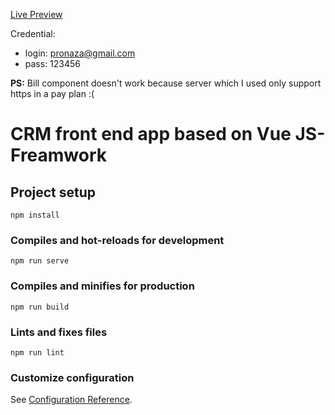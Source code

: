 [Live Preview](https://vue-fincrm-173a0.firebaseapp.com/)

Credential:
* login: pronaza@gmail.com
* pass: 123456

**PS:** Bill component doesn't work because server which I used only support https in a pay plan :(


# CRM front end app based on Vue JS-Freamwork 

## Project setup
```
npm install
```

### Compiles and hot-reloads for development
```
npm run serve
```

### Compiles and minifies for production
```
npm run build
```

### Lints and fixes files
```
npm run lint
```

### Customize configuration
See [Configuration Reference](https://cli.vuejs.org/config/).
